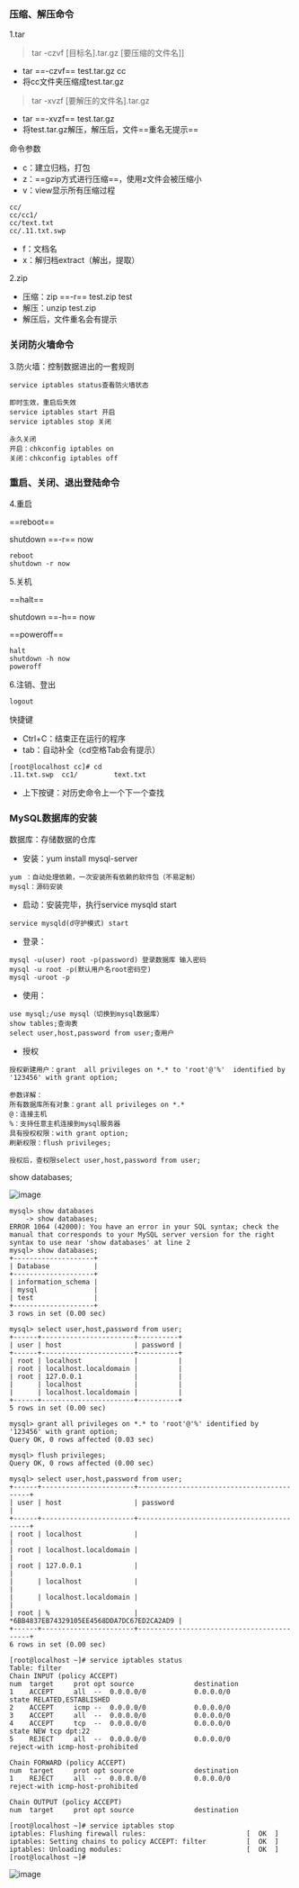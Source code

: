 ### 压缩、解压命令
1.tar
> tar -czvf [目标名].tar.gz [要压缩的文件名]]

- tar ==-czvf== test.tar.gz cc
- 将cc文件夹压缩成test.tar.gz


> tar -xvzf [要解压的文件名].tar.gz

- tar ==-xvzf== test.tar.gz
- 将test.tar.gz解压，解压后，文件==重名无提示==

命令参数

- c：建立归档，打包
- z：==gzip方式进行压缩==，使用z文件会被压缩小
- v：view显示所有压缩过程
```
cc/
cc/cc1/
cc/text.txt
cc/.11.txt.swp
```
- f：文档名
- x：解归档extract（解出，提取）

2.zip
- 压缩：zip ==-r== test.zip test
- 解压：unzip test.zip
- 解压后，文件重名会有提示

### 关闭防火墙命令
3.防火墙：控制数据进出的一套规则


```
service iptables status查看防火墙状态

即时生效，重启后失效
service iptables start 开启
service iptables stop 关闭

永久关闭
开启：chkconfig iptables on 
关闭：chkconfig iptables off
```
### 重启、关闭、退出登陆命令
4.重启

==reboot== 

shutdown ==-r== now
```
reboot 
shutdown -r now
```
5.关机

==halt== 

shutdown ==-h== now

==poweroff==
```
halt 
shutdown -h now
poweroff
```
6.注销、登出
```
logout
```
快捷键
- Ctrl+C：结束正在运行的程序
- tab：自动补全（cd空格Tab会有提示）

```
[root@localhost cc]# cd 
.11.txt.swp  cc1/         text.txt
```
- 上下按键：对历史命令上一个下一个查找

### MySQL数据库的安装
数据库：存储数据的仓库

- 安装：yum install mysql-server

```
yum ：自动处理依赖，一次安装所有依赖的软件包（不易定制）
mysql：源码安装
```

- 启动：安装完毕，执行service mysqld start

```
service mysqld(d守护模式) start
```

- 登录：

```
mysql -u(user) root -p(password) 登录数据库 输入密码
mysql -u root -p(默认用户名root密码空)
mysql -uroot -p
```

- 使用：
```
use mysql;/use mysql（切换到mysql数据库）
show tables;查询表
select user,host,password from user;查用户
```
- 授权

```
授权新建用户：grant  all privileges on *.* to 'root'@'%'  identified by '123456' with grant option;

参数详解：
所有数据库所有对象：grant all privileges on *.*  
@：连接主机
%：支持任意主机连接到mysql服务器
具有授权权限：with grant option;
刷新权限：flush privileges; 

授权后，查权限select user,host,password from user;
```

show databases;

![image](http://upload-images.jianshu.io/upload_images/2897320-599b06c971de3183.png?imageMogr2/auto-orient/strip%7CimageView2/2/w/1240)

```
mysql> show databases
    -> show databases;
ERROR 1064 (42000): You have an error in your SQL syntax; check the manual that corresponds to your MySQL server version for the right syntax to use near 'show databases' at line 2
mysql> show databases;
+--------------------+
| Database           |
+--------------------+
| information_schema |
| mysql              |
| test               |
+--------------------+
3 rows in set (0.00 sec)
```

```
mysql> select user,host,password from user;
+------+-----------------------+----------+
| user | host                  | password |
+------+-----------------------+----------+
| root | localhost             |          |
| root | localhost.localdomain |          |
| root | 127.0.0.1             |          |
|      | localhost             |          |
|      | localhost.localdomain |          |
+------+-----------------------+----------+
5 rows in set (0.00 sec)
```

```
mysql> grant all privileges on *.* to 'root'@'%' identified by '123456' with grant option;
Query OK, 0 rows affected (0.03 sec)
```

```
mysql> flush privileges;
Query OK, 0 rows affected (0.00 sec)
```

```
mysql> select user,host,password from user;
+------+-----------------------+-------------------------------------------+
| user | host                  | password                                  |
+------+-----------------------+-------------------------------------------+
| root | localhost             |                                           |
| root | localhost.localdomain |                                           |
| root | 127.0.0.1             |                                           |
|      | localhost             |                                           |
|      | localhost.localdomain |                                           |
| root | %                     | *6BB4837EB74329105EE4568DDA7DC67ED2CA2AD9 |
+------+-----------------------+-------------------------------------------+
6 rows in set (0.00 sec)
```

```
[root@localhost ~]# service iptables status
Table: filter
Chain INPUT (policy ACCEPT)
num  target     prot opt source               destination         
1    ACCEPT     all  --  0.0.0.0/0            0.0.0.0/0           state RELATED,ESTABLISHED 
2    ACCEPT     icmp --  0.0.0.0/0            0.0.0.0/0           
3    ACCEPT     all  --  0.0.0.0/0            0.0.0.0/0           
4    ACCEPT     tcp  --  0.0.0.0/0            0.0.0.0/0           state NEW tcp dpt:22 
5    REJECT     all  --  0.0.0.0/0            0.0.0.0/0           reject-with icmp-host-prohibited 

Chain FORWARD (policy ACCEPT)
num  target     prot opt source               destination         
1    REJECT     all  --  0.0.0.0/0            0.0.0.0/0           reject-with icmp-host-prohibited 

Chain OUTPUT (policy ACCEPT)
num  target     prot opt source               destination         

[root@localhost ~]# service iptables stop
iptables: Flushing firewall rules:                         [  OK  ]
iptables: Setting chains to policy ACCEPT: filter          [  OK  ]
iptables: Unloading modules:                               [  OK  ]
[root@localhost ~]# 
```

![image](http://upload-images.jianshu.io/upload_images/2897320-c28370c305693855.png?imageMogr2/auto-orient/strip%7CimageView2/2/w/1240)
